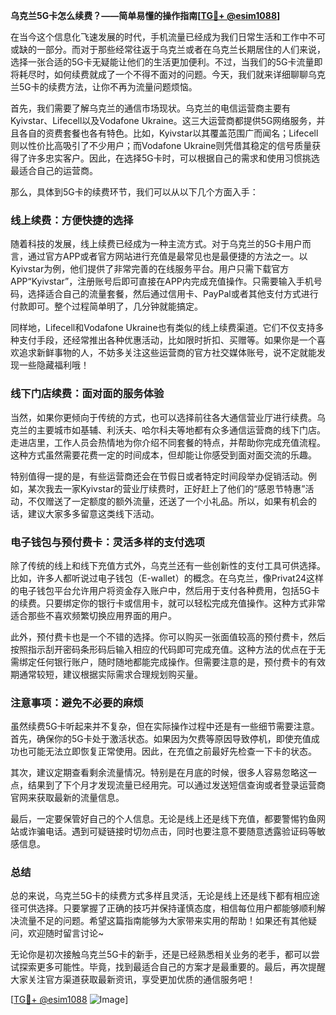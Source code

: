 **乌克兰5G卡怎么续费？——简单易懂的操作指南[[TG💪+ @esim1088](https://t.me/s/esim1088)]**

在当今这个信息化飞速发展的时代，手机流量已经成为我们日常生活和工作中不可或缺的一部分。而对于那些经常往返于乌克兰或者在乌克兰长期居住的人们来说，选择一张合适的5G卡无疑能让他们的生活更加便利。不过，当我们的5G卡流量即将耗尽时，如何续费就成了一个不得不面对的问题。今天，我们就来详细聊聊乌克兰5G卡的续费方法，让你不再为流量问题烦恼。

首先，我们需要了解乌克兰的通信市场现状。乌克兰的电信运营商主要有Kyivstar、Lifecell以及Vodafone Ukraine。这三大运营商都提供5G网络服务，并且各自的资费套餐也各有特色。比如，Kyivstar以其覆盖范围广而闻名；Lifecell则以性价比高吸引了不少用户；而Vodafone Ukraine则凭借其稳定的信号质量获得了许多忠实客户。因此，在选择5G卡时，可以根据自己的需求和使用习惯挑选最适合自己的运营商。

那么，具体到5G卡的续费环节，我们可以从以下几个方面入手：

### **线上续费：方便快捷的选择**

随着科技的发展，线上续费已经成为一种主流方式。对于乌克兰的5G卡用户而言，通过官方APP或者官方网站进行充值是最常见也是最便捷的方法之一。以Kyivstar为例，他们提供了非常完善的在线服务平台。用户只需下载官方APP“Kyivstar”，注册账号后即可直接在APP内完成充值操作。只需要输入手机号码，选择适合自己的流量套餐，然后通过信用卡、PayPal或者其他支付方式进行付款即可。整个过程简单明了，几分钟就能搞定。

同样地，Lifecell和Vodafone Ukraine也有类似的线上续费渠道。它们不仅支持多种支付手段，还经常推出各种优惠活动，比如限时折扣、买赠等。如果你是一个喜欢追求新鲜事物的人，不妨多关注这些运营商的官方社交媒体账号，说不定就能发现一些隐藏福利哦！

### **线下门店续费：面对面的服务体验**

当然，如果你更倾向于传统的方式，也可以选择前往各大通信营业厅进行续费。乌克兰的主要城市如基辅、利沃夫、哈尔科夫等地都有众多通信运营商的线下门店。走进店里，工作人员会热情地为你介绍不同套餐的特点，并帮助你完成充值流程。这种方式虽然需要花费一定的时间成本，但却能让你感受到面对面交流的乐趣。

特别值得一提的是，有些运营商还会在节假日或者特定时间段举办促销活动。例如，某次我去一家Kyivstar的营业厅续费时，正好赶上了他们的“感恩节特惠”活动，不仅赠送了一定额度的额外流量，还送了一个小礼品。所以，如果有机会的话，建议大家多多留意这类线下活动。

### **电子钱包与预付费卡：灵活多样的支付选项**

除了传统的线上和线下充值方式外，乌克兰还有一些创新性的支付工具可供选择。比如，许多人都听说过电子钱包（E-wallet）的概念。在乌克兰，像Privat24这样的电子钱包平台允许用户将资金存入账户中，然后用于支付各种费用，包括5G卡的续费。只要绑定你的银行卡或信用卡，就可以轻松完成充值操作。这种方式非常适合那些不喜欢频繁切换应用界面的用户。

此外，预付费卡也是一个不错的选择。你可以购买一张面值较高的预付费卡，然后按照指示刮开密码条形码后输入相应的代码即可完成充值。这种方法的优点在于无需绑定任何银行账户，随时随地都能完成操作。但需要注意的是，预付费卡的有效期通常较短，建议根据实际需求合理规划购买量。

### **注意事项：避免不必要的麻烦**

虽然续费5G卡听起来并不复杂，但在实际操作过程中还是有一些细节需要注意。首先，确保你的5G卡处于激活状态。如果因为欠费等原因导致停机，即使充值成功也可能无法立即恢复正常使用。因此，在充值之前最好先检查一下卡的状态。

其次，建议定期查看剩余流量情况。特别是在月底的时候，很多人容易忽略这一点，结果到了下个月才发现流量已经用完。可以通过发送短信查询或者登录运营商官网来获取最新的流量信息。

最后，一定要保管好自己的个人信息。无论是线上还是线下充值，都要警惕钓鱼网站或诈骗电话。遇到可疑链接时切勿点击，同时也要注意不要随意透露验证码等敏感信息。

### **总结**

总的来说，乌克兰5G卡的续费方式多样且灵活，无论是线上还是线下都有相应途径可供选择。只要掌握了正确的技巧并保持谨慎态度，相信每位用户都能够顺利解决流量不足的问题。希望这篇指南能够为大家带来实用的帮助！如果还有其他疑问，欢迎随时留言讨论~

无论你是初次接触乌克兰5G卡的新手，还是已经熟悉相关业务的老手，都可以尝试探索更多可能性。毕竟，找到最适合自己的方案才是最重要的。最后，再次提醒大家关注官方渠道获取最新资讯，享受更加优质的通信服务吧！

[[TG💪+ @esim1088](https://t.me/s/esim1088) ![Image](https://i.postimg.cc/4NQfJmqS/Snipaste-2025-05-13-00-14-12.png)]